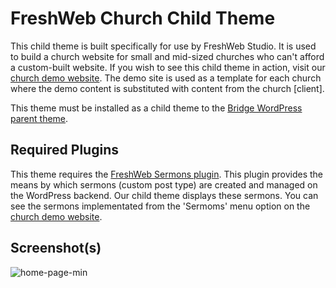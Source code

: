 # FreshWeb Church Child Theme

This child theme is built specifically for use by FreshWeb Studio. It is used to build a church website for small and mid-sized churches who can't afford a custom-built website. 
If you wish to see this child theme in action, visit our [church demo website](http://church.freshwebstudio.com/). The demo site is used as a template for each church where the demo content is substituted with content from the church [client].

This theme must be installed as a child theme to the [Bridge WordPress parent theme](https://themeforest.net/item/bridge-creative-multipurpose-wordpress-theme/7315054).

## Required Plugins

This theme requires the [FreshWeb Sermons plugin](https://github.com/dfaltermier/freshweb-sermons). This plugin provides the means by which sermons (custom post type) are created and managed on the WordPress backend. Our child theme displays these sermons. You can see the sermons implementated from the 'Sermoms' menu option on the [church demo website](http://church.freshwebstudio.com/sermons).

## Screenshot(s)

![home-page-min](https://cloud.githubusercontent.com/assets/3323104/23837081/2f53fe14-0748-11e7-8a0e-ea16a34531f7.jpg)
